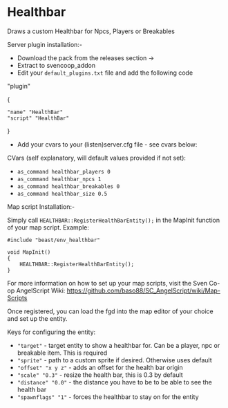 # Healthbar
Draws a custom Healthbar for Npcs, Players or Breakables

Server plugin installation:- 
- Download the pack from the releases section ->
- Extract to svencoop_addon
- Edit your `default_plugins.txt` file and add the following code

"plugin"

{

	"name" "HealthBar"
	"script" "HealthBar"

}
	

- Add your cvars to your (listen)server.cfg file - see cvars below:

CVars (self explanatory, will default values provided if not set):

* `as_command healthbar_players 0`
* `as_command healthbar_npcs 1`
* `as_command healthbar_breakables 0`
* `as_command healthbar_size 0.5`


Map script Installation:-

Simply call `HEALTHBAR::RegisterHealthBarEntity();` in the MapInit function of your map script. Example:

```
#include "beast/env_healthbar"

void MapInit()
{
	HEALTHBAR::RegisterHealthBarEntity();
}
```
For more information on how to set up your map scripts, visit the Sven Co-op AngelScript Wiki:
https://github.com/baso88/SC_AngelScript/wiki/Map-Scripts

Once registered, you can load the fgd into the map editor of your choice and set up the entity.

Keys for configuring the entity:
* `"target"`          	- target entity to show a healthbar for. Can be a player, npc or breakable item. This is required
* `"sprite"`      	- path to a custom sprite if desired. Otherwise uses default
* `"offset" "x y z"`  	- adds an offset for the health bar origin
* `"scale" "0.3"`     	- resize the health bar, this is 0.3 by default
* `"distance" "0.0"`  	- the distance you have to be to be able to see the health bar
* `"spawnflags" "1"`  	- forces the healthbar to stay on for the entity
